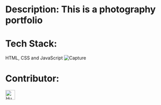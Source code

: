 # Description: This is a photography portfolio
# Tech Stack:
HTML, CSS and JavaScript
![Capture](https://github.com/HughOwenPanopio/Photography-Portfolio/assets/143063497/892bcf14-767b-4f52-9aa5-7aa7a5ee9749)

# Contributor:
<div>
  <img src="https://avatars.githubusercontent.com/u/143063497?v=4" alt="HughAvatar" width="30" height="30">
</div>

